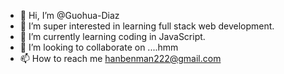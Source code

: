 - 👋 Hi, I’m @Guohua-Diaz
- 👀 I’m super interested in learning full stack web development.
- 🌱 I’m currently learning coding in JavaScript.
- 💞️ I’m looking to collaborate on ....hmm 
- 📫 How to reach me hanbenman222@gmail.com 

<!---
Guohua-Diaz/Guohua-Diaz is a ✨ special ✨ repository because its `README.md` (this file) appears on your GitHub profile.
You can click the Preview link to take a look at your changes.
--->
